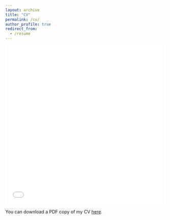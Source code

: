 ```yaml
---
layout: archive
title: "CV"
permalink: /cv/
author_profile: true
redirect_from:
  - /resume
---
```


<iframe src="/files/GerardKennedyCV.pdf" width="100%" height="500" frameborder="no" border="0" marginwidth="0" marginheight="0"></iframe>

You can download a PDF copy of my CV [here](/files/GerardKennedyCV.pdf).
